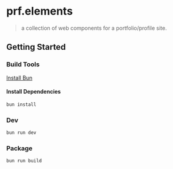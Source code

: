 # prf.elements

> a collection of web components for a portfolio/profile site.

## Getting Started

### Build Tools

[Install Bun](https://github.com/oven-sh/bun)

#### Install Dependencies

```bash
bun install
```

### Dev

```bash
bun run dev
```

### Package

```bash
bun run build
```
